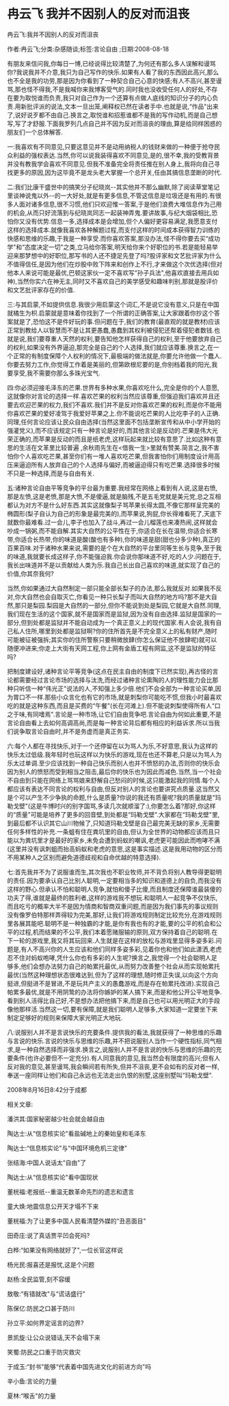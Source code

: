 # 冉云飞  我并不因别人的反对而沮丧    
    
冉云飞:我并不因别人的反对而沮丧    
作者:冉云飞;分类:杂感随谈;标签:言论自由 ;日期:2008-08-18    
有朋友来信问我,你每日一博,已经说得比较清楚了,为何还有那么多人误解和谩骂你?我说我并不介意,我只为自己写作的快乐.如果有人看了我的东西因此高兴,那么也不全是我的功劳,那是因为你看到了一种契合自己心意的快感;有人不高兴,甚至谩骂,那也怪不得我,不是我喊你来我博客受气的.同时我也没收受任何人的好处,不存在要为取悦谁而负责,我只对自己作为一个还算有点做人底线的知识分子的内心负责.用新批评派的说法,文本一旦出笼,阐释权已然在读者手中.也就是说,“作品"出来了,说好说歹都不由自己.换言之,取悦谁和招惹谁都不是我的写作动机,而是自己想写,写了才舒服.下面我罗列几点自己并不因为反对而沮丧的理由,算是给同样困惑的朋友们一个总体解答.    
一:我喜欢有不同意见,只要这意见并不是动用纳税人的钱财来做的一种便于抢夺民众利益的强权表达.当然,你可以说我装得喜欢不同意见,是的,很不幸,我的受教背景并没有教我学会喜欢不同意见.但我不准备完全将责任推在别人身上,我将向自己寻找更多的原因,因为这毕竟不是龙头老大掌握一个总开关,任由其搞信息垄断的时代.    
二:我们比康干盛世中的搞笑分子纪晓岚--其实他并不那么幽默,除了阅读草堂笔记里谈神说鬼以外--的一大好处,就是有更多信息,不管这信息是垃圾还是有用的.有很多人面对诸多信息,很不习惯,他们只欢迎惟一答案,于是他们浪费大堆信息作为己用的机会,从而只好流落到与纪晓岚同志一起装神弄鬼.要讲故事,与纪大烟袋相比,恐怕你又没有优势.信息一多,选择成本是会增加,但个人偏好更容易满足,我愿意支付这样的选择成本.就像我喜欢各种解题过程,而支付这样的时间成本获得智力训练的快感和思维的乐趣,于我是一种享受.而你喜欢答案,那没办法,怪不得你要去买“成功学"和“态度决定一切"之类,立马给你答案,明天给你来个好职位的书.若是能轻易举迎来那梦想中的好职位,那写书的人还不捷足先登了吗?股评家和文艺批评家为什么不值得信任,是因为他们在炒股中败下阵来和创作上不行,才来做这个次优选择(但对他本人来说可能是最优,巴顿这家伙一定不喜欢写“孙子兵法",他喜欢直接去用兵如神),当然你实六在神无主,同时又不喜欢自己的美学感受和趣味判别,那就是股评价和文艺批评家存在的价值.    
三:与其启蒙,不如提供信息.我很少用启蒙这个词汇,不是说它没有意义,只是在中国就橘生为枳.启蒙就是意味着你找到了一个所谓的正确答案,让大家跟着你抄这个答案就是了,恐怕这不是件好玩的事.但问题在于,我们的教育(最直观的就是教材)应该正常到教给人以智慧而不是让其更愚蠢,愚蠢到其权利被侵犯还帮着侵犯者数钱.也就是说,我们要尊重人天然的权利,要告知他怎样获得自己的权利,至于他要放弃自己的权利,如果没有外界逼迫,那完全是自己的个人选择,我们就应该尊重.换言之,在一个正常的有制度保障个人权利的情况下,最极端的做法就是,你要允许他做一个蠢人.你要去努力工作,你觉得工作着是美丽的,但第欧根尼要的是,你别档着我的阳光,我要享受,我不需要你那么多珠光宝气.    
四:你必须迎接毛泽东的芒果.世界有多种水果,你喜欢吃什么,完全是你的个人意愿,这就像你对言论的选择一样.喜欢芒果的权利当然应该尊重,但强迫我们喜欢并且还要去欢迎芒果的权力,我们不喜欢.我们并不是反对你喜欢芒果的权利,而是你不能用你喜欢芒果的爱好凌驾于我爱好苹果之上.你不能说吃芒果的人比吃李子的人正确.同理,任何言论应该让民众自由选择(当然这里面不包括垄断宣传和从中小学开始的强灌党义),而不应该规定只有一种言论是好的,而其他言论是反动的.芒果是伟大光荣正确的,而苹果是反动的而且是纸老虎,这样玩起来就比较有意思了.比如这种有意思的生活在文革里比较普遍 ,余秋雨先生在<借我一生>里就有赞美.简言之,我不害怕你个人喜欢吃芒果,甚至你们有一堆人喜欢吃芒果,但我害怕你们用制度设计用高压来逼迫所有人放弃自己的个人选择与偏好,而被逼迫得只有吃芒果.选择很多时候不只是一种选择,而是与自由有关.    
五:诸种言论自由平等竞争的平台最为重要.我经常在网络上看到有人说,这是右愤,那是左愤,这是老愤,那是大愤,不是傻逼,就是脑残,不是五毛党就是美元党,总之互相都认为对方不是什么好东西.其实这就像梨子骂苹果长得太圆,不像它那样呈完美的椭圆形(梨子自认为自己的形象是最完美的),而苹果说,狗屁,你长得难看死了,天底下就数你最难看.过一会儿,李子也加入了战斗,再过一会儿榴莲也来凑热闹,这样就会吵成一锅粥,而不能自解.其实大自然的公平性在于,你适合在长在温带,你适合长寒带,你适合长热带,你的味道是酸(酸也有多种),你的味道是甜(甜也分多少种),真正的百果百味.对于诸种水果来说,需要的是个在大自然的平台里同等生长与竞争,至于我的味道,我就要长成这样子,你不能强迫我.你会说你那味道不好,吃的人少.问题在于,我长出味道并不是以贡献给人类为乐.我自己长出自己喜欢的味道,就实现了自己的价值,你其奈我何?    
当然,你如果通过大自然制定一部只能全部长梨子的办法,那么我就反对.如果我不反对,你大自然也会自取灭亡,你看见一种只长梨子而叫大自然的地方吗?那不是大自然,那只是梨园.梨园是大自然的一部分,但你不能说到处是梨园,它就是大自然.同理,我们现在生活的这个国家,就不是国家而是监狱,因为没有自由选择.监狱是国家的一部分,但到处都是监狱并不能自动成为一个真正意义上的现代国家.有人会说,我有自己私人住所,哪里到处都是监狱啊?你的住所首先是不完全意义上的私有财产,随时可能被征被强拆;其实你的住所警察只要稍微放肆(你怎么保证他不放肆呢)就可以随便冲进来;你走上大街有天网工程,你上网有金盾工程有网监,这不是监狱的特征吗?    
把制度建设好,诸种言论平等竞争(这点在民主自由的制度下已然实现),再古怪的言论都需要经过言论市场的选择与汰洗,而经过诸种言论熏陶的人的理性能力会比那种只听信一种“伟光正"说法的人,不知强上多少倍.他们不会全部为一种言论买单,因为胃口不一样.那些小众言化也有它的市场,就是刺梨你可能吃不惯,但我小时最喜欢吃的就是这种东西,而且是买费的“午餐"(长在河滩上).但不能说刺梨使得所有人“口之于味,有同嗜焉".言论是一种市场,让它们自由竞争吧.言论自由为何如此重要,不是言论自由看上去如何高调高尚,而是每一种言论背后都有相应的利益诉求.所以当我们说争取言论自由时,并不是务虚而是真正务实.    
六:每个人都在寻找快乐,对于一个还停留在以为骂人为乐,不好意思,我认为这样的快乐太过低级.我年轻时也玩这样以为快乐的游戏,现在也还不算老,只是以为骂人为乐太过单调.至少应该找到一种自己快乐而别人也并不愤怒的办法,否则你的快乐会因为别人的愤怒而受到相当之阻击,最后你的快乐也为因此而减色.当然,当一个社会不自由到只能在网络上骂骂娘来舒解自己愁闷的时候,这只能激起我的同情.每个人都应该有表达不同言论的权利与自由,但反对别人的言论也要讲究点质量.这当然又是个可以产生不少争执的命题,什么是质量?你说的我还有质量呢?我的质量就是“玛勒戈壁"(这是牛博时兴的别字国骂,多读几次就顺溜了:),你要怎么着?那好,你这样的“质量"可能是培养了更多的回音壁,到处都是“玛勒戈壁".大家都在“玛勒戈壁"里,到最后都不认识其它山川物候了,只知道玛勒戈壁是自己最完美无缺的家乡,无需要任何多样性的补充.一条蛆有住在粪坑里的自由,但认为全世界的动物都应该而且只能以为粪坑里才是最好的家乡,未免会遭到蚂蚁的嘲讽,老虎更可能因此而咆哮不满(这里并没有讽刺蛆而抬高蚂蚁和老虎的意思,这是事实描述.这是我用动物的区分而不用某种人之区别而避免道德歧视和自命优越的特意选择).    
七:首先我并不为了说服谁而生,其次我也不职业牧师,并不背负将别人教导得更聪明的责任.因为要承认自己比别人聪明,一定要相当多的知识和道德上的自负,而我没有这样的野心.但承认不怕和聪明人竞争,就怕和傻子比傻,而且制度还保障谁最装傻的功夫了得,谁就是最终的胜利者,这样的游戏我不想玩.和聪明人一起竞争不仅快乐,而且吃亏的概率大半不是因为情商和智商双重问题,而是因为我们事先的事议规则没有像罗伯特那样弄得较为完美,那好,让我们将游戏规则制定比较充分,在游戏规则里各展其能吧.聪明不是一种独霸的才能,是你有我也有的才能,要的公平的机会和公平的过程,机而结果的不公平,我们本着愿赌服输的原则,双方保持着自己的聪明.在下一轮的游戏里,我又将其玩回来.人生就是在这样的放松与游戏里显得多姿多彩.问题是,有人不高兴你的人生应该和他们同样多姿多彩,见着你也和他们如此潇洒,老虎忍不住对蚂蚁咆哮,凭什么你也有多彩的人生呢?换言之,我觉得一个社会聪明人足够多,他们会想办法努力自己的帕累托最优,从而努力改善整个社会从而实现帕累托最优(当然这种理想状态很难达到,但为了这样的理想,随时修正失误,以向这个方向挺进,但挺进不是冒进,不是玩共产主义的愚蠢游戏,而是存在帕累托改进).实现自己帕累多最优,就是不用阴鸷的办法将你嫉妒的某人搞下来,而是和他公开公平地竞争.看到别人活得比自己好,不是想办法把他搞下来,而是自己也可以用光明正大的手段像他那样活.当然这一切,要有保障,就是我们聪明人足够多,大家知道一定要坐下来制定足够好的规则来保障大家光明正大地玩.    
八:说服别人并不是言说快乐的充要条件.提供我的看法,我就获得了一种思维的乐趣与言说的快乐.言说的快乐与思维的乐趣,并不把说服别人当作一个硬性指标,同气相求,是一种自然选择而非强求.换言之,说服别人并不是言说的快乐与思维的乐趣的充要条件(也许必要但不一定充分).有人同意我的意见,我当然会有限度的高兴;但有人反对我的意见,甚至谩骂,我会瞬间若有所失,但并不沮丧,更不会如有的反对者一样,奉送一座同样让他们和自己永远也无法走出仇恨的别墅,这座别墅叫“玛勒戈壁".    
2008年8月16日8:42分于成都    
    
相关文章:    
潘洪其:国家秘密越少社会就会越自由    
陶达士:从“信息核实论"看盐碱地上的秦始皇和毛泽东    
陶达士:“信息核实论"与“中国环境危机三定律"    
张结海:中国人说话太“自由"了    
陶达士:从“信息核实论"看中国现状    
董桄福:老报纸--重温无数革命先烈的遗志和遗言    
童大焕:地震信息公开天才塌不下来    
董桄福:为了让更多中国人民看清楚外媒的“丑恶面目"    
田奇庄:说了真话贾平凹会死吗?    
白桦:“如果没有网络就好了",一位长官这样说    
杨光民:报喜还是报忧,这是个问题    
赵杨:全民监管,刻不容缓    
敖敬:“有错就改"与“谎话盛行"    
陈保亿:防民之口甚于防川    
孙立平:如何界定谣言的边界?    
景凯旋:让公众说错话,天不会塌下来    
笑蜀:防民之口重于防灾救灾    
于成玉:“封书"能够“代表着中国先进文化的前进方向"吗    
辛小鱼:言论的力量    
夏林:“喉舌"的力量